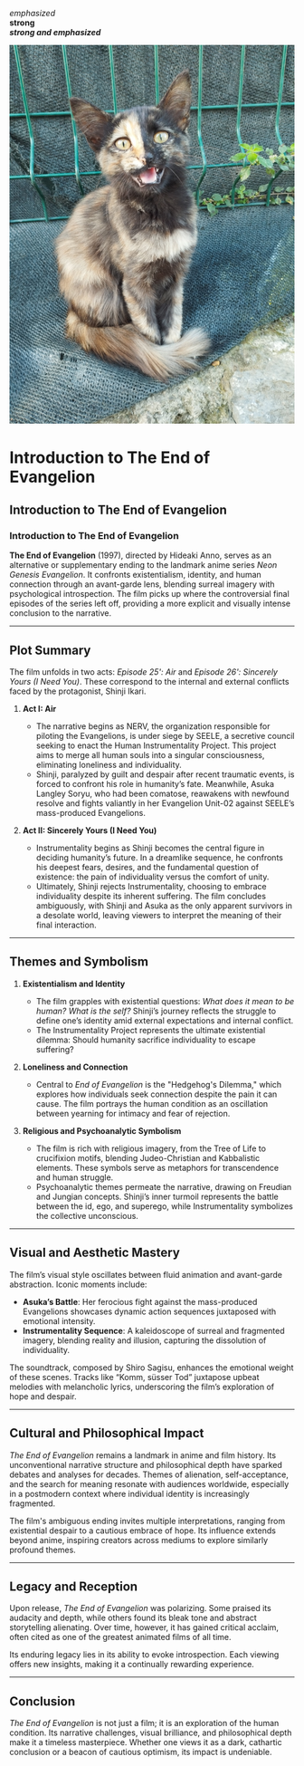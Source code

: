 _emphasized_
<br>
**strong**
<br>
**_strong and emphasized_**
<br>

![a torty cat, looking rather happy](/images/kedy.jpg "Kurabiye")

# Introduction to The End of Evangelion

## Introduction to The End of Evangelion

### Introduction to The End of Evangelion

**The End of Evangelion** (1997), directed by Hideaki Anno, serves as an alternative or supplementary ending to the landmark anime series _Neon Genesis Evangelion_. It confronts existentialism, identity, and human connection through an avant-garde lens, blending surreal imagery with psychological introspection. The film picks up where the controversial final episodes of the series left off, providing a more explicit and visually intense conclusion to the narrative.

---

## Plot Summary

The film unfolds in two acts: _Episode 25': Air_ and _Episode 26': Sincerely Yours (I Need You)_. These correspond to the internal and external conflicts faced by the protagonist, Shinji Ikari.

1. **Act I: Air**

   - The narrative begins as NERV, the organization responsible for piloting the Evangelions, is under siege by SEELE, a secretive council seeking to enact the Human Instrumentality Project. This project aims to merge all human souls into a singular consciousness, eliminating loneliness and individuality.
   - Shinji, paralyzed by guilt and despair after recent traumatic events, is forced to confront his role in humanity’s fate. Meanwhile, Asuka Langley Soryu, who had been comatose, reawakens with newfound resolve and fights valiantly in her Evangelion Unit-02 against SEELE’s mass-produced Evangelions.

2. **Act II: Sincerely Yours (I Need You)**
   - Instrumentality begins as Shinji becomes the central figure in deciding humanity’s future. In a dreamlike sequence, he confronts his deepest fears, desires, and the fundamental question of existence: the pain of individuality versus the comfort of unity.
   - Ultimately, Shinji rejects Instrumentality, choosing to embrace individuality despite its inherent suffering. The film concludes ambiguously, with Shinji and Asuka as the only apparent survivors in a desolate world, leaving viewers to interpret the meaning of their final interaction.

---

## Themes and Symbolism

1. **Existentialism and Identity**

   - The film grapples with existential questions: _What does it mean to be human?_ _What is the self?_ Shinji’s journey reflects the struggle to define one’s identity amid external expectations and internal conflict.
   - The Instrumentality Project represents the ultimate existential dilemma: Should humanity sacrifice individuality to escape suffering?

2. **Loneliness and Connection**

   - Central to _End of Evangelion_ is the "Hedgehog's Dilemma," which explores how individuals seek connection despite the pain it can cause. The film portrays the human condition as an oscillation between yearning for intimacy and fear of rejection.

3. **Religious and Psychoanalytic Symbolism**
   - The film is rich with religious imagery, from the Tree of Life to crucifixion motifs, blending Judeo-Christian and Kabbalistic elements. These symbols serve as metaphors for transcendence and human struggle.
   - Psychoanalytic themes permeate the narrative, drawing on Freudian and Jungian concepts. Shinji’s inner turmoil represents the battle between the id, ego, and superego, while Instrumentality symbolizes the collective unconscious.

---

## Visual and Aesthetic Mastery

The film’s visual style oscillates between fluid animation and avant-garde abstraction. Iconic moments include:

- **Asuka’s Battle**: Her ferocious fight against the mass-produced Evangelions showcases dynamic action sequences juxtaposed with emotional intensity.
- **Instrumentality Sequence**: A kaleidoscope of surreal and fragmented imagery, blending reality and illusion, capturing the dissolution of individuality.

The soundtrack, composed by Shiro Sagisu, enhances the emotional weight of these scenes. Tracks like “Komm, süsser Tod” juxtapose upbeat melodies with melancholic lyrics, underscoring the film’s exploration of hope and despair.

---

## Cultural and Philosophical Impact

_The End of Evangelion_ remains a landmark in anime and film history. Its unconventional narrative structure and philosophical depth have sparked debates and analyses for decades. Themes of alienation, self-acceptance, and the search for meaning resonate with audiences worldwide, especially in a postmodern context where individual identity is increasingly fragmented.

The film's ambiguous ending invites multiple interpretations, ranging from existential despair to a cautious embrace of hope. Its influence extends beyond anime, inspiring creators across mediums to explore similarly profound themes.

---

## Legacy and Reception

Upon release, _The End of Evangelion_ was polarizing. Some praised its audacity and depth, while others found its bleak tone and abstract storytelling alienating. Over time, however, it has gained critical acclaim, often cited as one of the greatest animated films of all time.

Its enduring legacy lies in its ability to evoke introspection. Each viewing offers new insights, making it a continually rewarding experience.

---

## Conclusion

_The End of Evangelion_ is not just a film; it is an exploration of the human condition. Its narrative challenges, visual brilliance, and philosophical depth make it a timeless masterpiece. Whether one views it as a dark, cathartic conclusion or a beacon of cautious optimism, its impact is undeniable.
